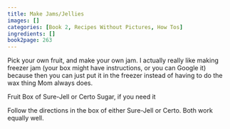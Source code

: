 ```yaml
---
title: Make Jams/Jellies
images: []
categories: [Book 2, Recipes Without Pictures, How Tos]
ingredients: []
book2page: 263
---
```


Pick your own fruit, and make your own jam. I actually really like making freezer jam (your box might have instructions, or you can Google it) because then you can just put it in the freezer instead of having to do the wax thing Mom always does. 

Fruit Box of Sure-Jell or Certo Sugar, if you need it 

Follow the directions in the box of either Sure-Jell or Certo. Both work equally well.